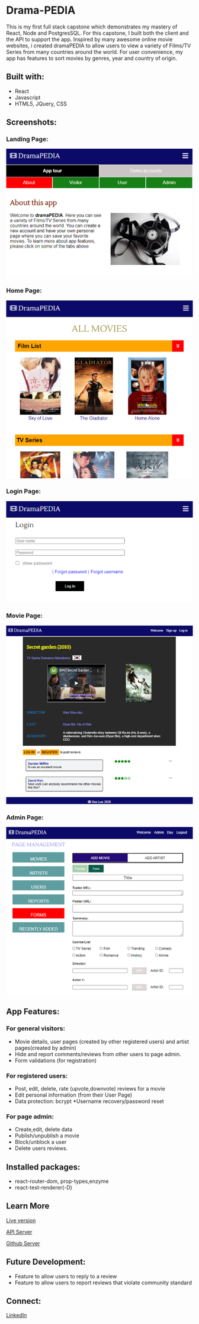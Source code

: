 # Drama-PEDIA

This is my first full stack capstone which demonstrates my mastery of React, Node and PostgresSQL. For this capstone, I built both the client and the API to support the app. Inspired by many awesome online movie websites, i created dramaPEDIA to allow users to view a variety of Films/TV Series from many countries around the world. For user convenience, my app has features to sort movies by genres, year and country of origin.

## Built with:
* React
* Javascript
* HTML5, JQuery, CSS

## Screenshots:

### Landing Page:
![Landing Page](https://github.com/DuyLuu90/First-Capstone-Client/blob/master/screenshots/LandingPage.PNG)

### Home Page:
![Home Page](https://github.com/DuyLuu90/First-Capstone-Client/blob/master/screenshots/MoviePage.PNG)

### Login Page:
![Login Page](https://github.com/DuyLuu90/First-Capstone-Client/blob/master/screenshots/LoginPage.PNG)

### Movie Page:
![Movie Page](https://github.com/DuyLuu90/First-Capstone-Client/blob/master/screenshots/MovieDetails.PNG)

### Admin Page:
![Admin Page](https://github.com/DuyLuu90/First-Capstone-Client/blob/master/screenshots/AdminPage.PNG)

## App Features:

### For general visitors: 
* Movie details, user pages (created by other registered users) and artist pages(created by admin)
* Hide and report comments/reviews from other users to page admin.
* Form validations (for registration)
### For registered users:
* Post, edit, delete, rate (upvote,downvote) reviews for a movie
* Edit personal information (from their User Page)
*  Data protection: bcrypt
*Username recovery/password reset
### For page admin:
* Create,edit, delete data
* Publish/unpublish a movie
* Block/unblock a user
* Delete users reviews.

## Installed packages:
* react-router-dom, prop-types,enzyme
* react-test-renderer(-D)

## Learn More

[Live version](https://first-capstone-client.vercel.app/)

[API Server](https://secure-caverns-32891.herokuapp.com/)

[Github Server](https://github.com/DuyLuu90/First-Capstone-Server)

## Future Development:
* Feature to allow users to reply to a review
* Feature to allow users to report reviews that violate community standard

## Connect:

[LinkedIn](https://www.linkedin.com/in/duy-luu-82234232/)

